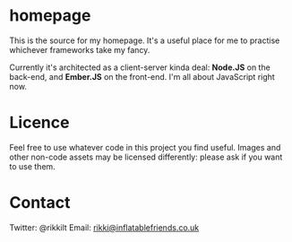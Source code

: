 # homepage

This is the source for my homepage. It's a useful place for me to practise whichever frameworks take my fancy.

Currently it's architected as a client-server kinda deal: **Node.JS** on the back-end, and **Ember.JS** on the front-end. I'm all about JavaScript right now.

# Licence

Feel free to use whatever code in this project you find useful. Images and other non-code assets may be licensed differently: please ask if you want to use them.

# Contact

Twitter: @rikkilt
Email: rikki@inflatablefriends.co.uk
